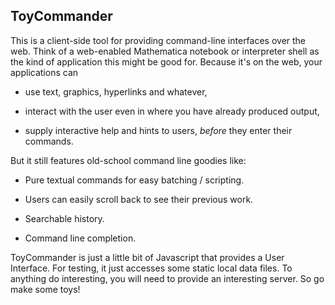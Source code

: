 ToyCommander
------------
    
This is a client-side tool for providing command-line interfaces over the web.
Think of a web-enabled Mathematica notebook or interpreter shell as the kind of
application this might be good for.  Because it's on the web, your applications
can 

* use text, graphics, hyperlinks and whatever,

* interact with the user even in where you have already produced output,

* supply interactive help and hints to users, _before_ they enter their commands.


But it still features old-school command line goodies like:

* Pure textual commands for easy batching / scripting.

* Users can easily scroll back to see their previous work.

* Searchable history.

* Command line completion.

ToyCommander is just a little bit of Javascript that provides a User Interface.
For testing, it just accesses some static local data files.  To anything do
interesting, you will need to provide an interesting server.  So go make some
toys!

